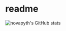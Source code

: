 # readme
![novapyth's GitHub stats](https://github-readme-stats.vercel.app/api?username=novapyth&count_private=true)
